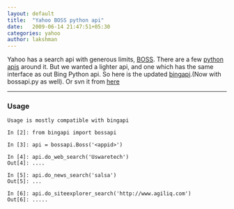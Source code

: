 ```yaml
---
layout: default
title:  "Yahoo BOSS python api"
date:   2009-06-14 21:47:51+05:30
categories: yahoo
author: lakshman
---
```

Yahoo has a search api with generous limits, [BOSS](http://developer.yahoo.com/search/boss/). There are a few [python](http://www.google.co.in/search?q=boss+python+api) [apis](http://pysearch.sourceforge.net/) around it. But we wanted a lighter api, and one which has the same interface as out Bing Python api. So here is the updated [bingapi](http://pypi.python.org/pypi/bingapi/0.02).(Now with bossapi.py as well). Or svn it from [here](https://svn.uswaretech.com/bingapi/)

-------------

### Usage

    Usage is mostly compatible with bingapi

    In [2]: from bingapi import bossapi

    In [3]: api = bossapi.Boss('<appid>')

    In [4]: api.do_web_search('Uswaretech')
    Out[4]: ....

    In [5]: api.do_news_search('salsa')
    Out[5]: ...

    In [6]: api.do_siteexplorer_search('http://www.agiliq.com')
    Out[6]: .....






